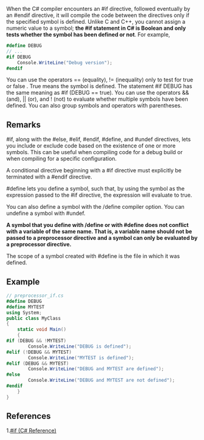 When the C# compiler encounters an #if directive, followed eventually by an #endif directive, it will compile the code between the directives only if the specified symbol is defined. Unlike C and C++, you cannot assign a numeric value to a symbol; **the #if statement in C# is Boolean and only tests whether the symbol has been defined or not**. For example,

```C#
#define DEBUG  
// ...  
#if DEBUG  
    Console.WriteLine("Debug version");  
#endif
```

You can use the operators == (equality), != (inequality) only to test for true or false . True means the symbol is defined. The statement #if DEBUG has the same meaning as #if (DEBUG == true). You can use the operators && (and), || (or), and ! (not) to evaluate whether multiple symbols have been defined. You can also group symbols and operators with parentheses.

## Remarks

#if, along with the #else, #elif, #endif, #define, and #undef directives, lets you include or exclude code based on the existence of one or more symbols. This can be useful when compiling code for a debug build or when compiling for a specific configuration.

A conditional directive beginning with a #if directive must explicitly be terminated with a #endif directive.

#define lets you define a symbol, such that, by using the symbol as the expression passed to the #if directive, the expression will evaluate to true.

You can also define a symbol with the /define compiler option. You can undefine a symbol with #undef.

**A symbol that you define with /define or with #define does not conflict with a variable of the same name. That is, a variable name should not be passed to a preprocessor directive and a symbol can only be evaluated by a preprocessor directive.**

The scope of a symbol created with #define is the file in which it was defined.

## Example

```C#
// preprocessor_if.cs  
#define DEBUG
#define MYTEST  
using System;  
public class MyClass   
{  
    static void Main()   
    {  
#if (DEBUG && !MYTEST)  
        Console.WriteLine("DEBUG is defined");  
#elif (!DEBUG && MYTEST)  
        Console.WriteLine("MYTEST is defined");  
#elif (DEBUG && MYTEST)  
        Console.WriteLine("DEBUG and MYTEST are defined");  
#else  
        Console.WriteLine("DEBUG and MYTEST are not defined");  
#endif  
    }  
}
```

## References
1.[#if (C# Reference)](https://docs.microsoft.com/en-us/dotnet/csharp/language-reference/preprocessor-directives/preprocessor-if)
<!--stackedit_data:
eyJoaXN0b3J5IjpbLTEwODkyMzkyNDNdfQ==
-->